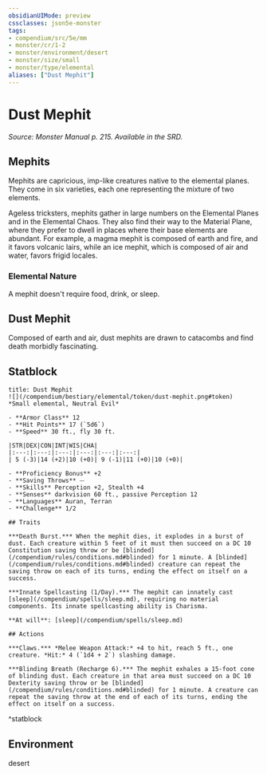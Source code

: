 ```yaml
---
obsidianUIMode: preview
cssclasses: json5e-monster
tags:
- compendium/src/5e/mm
- monster/cr/1-2
- monster/environment/desert
- monster/size/small
- monster/type/elemental
aliases: ["Dust Mephit"]
---
```

# Dust Mephit
*Source: Monster Manual p. 215. Available in the SRD.*  

## Mephits

Mephits are capricious, imp-like creatures native to the elemental planes. They come in six varieties, each one representing the mixture of two elements.

Ageless tricksters, mephits gather in large numbers on the Elemental Planes and in the Elemental Chaos. They also find their way to the Material Plane, where they prefer to dwell in places where their base elements are abundant. For example, a magma mephit is composed of earth and fire, and it favors volcanic lairs, while an ice mephit, which is composed of air and water, favors frigid locales.

### Elemental Nature

A mephit doesn't require food, drink, or sleep.

## Dust Mephit

Composed of earth and air, dust mephits are drawn to catacombs and find death morbidly fascinating.

## Statblock

```ad-statblock
title: Dust Mephit
![](/compendium/bestiary/elemental/token/dust-mephit.png#token)
*Small elemental, Neutral Evil*

- **Armor Class** 12 
- **Hit Points** 17 (`5d6`)
- **Speed** 30 ft., fly 30 ft.

|STR|DEX|CON|INT|WIS|CHA|
|:---:|:---:|:---:|:---:|:---:|:---:|
| 5 (-3)|14 (+2)|10 (+0)| 9 (-1)|11 (+0)|10 (+0)|

- **Proficiency Bonus** +2
- **Saving Throws** ⏤
- **Skills** Perception +2, Stealth +4
- **Senses** darkvision 60 ft., passive Perception 12
- **Languages** Auran, Terran
- **Challenge** 1/2

## Traits

***Death Burst.*** When the mephit dies, it explodes in a burst of dust. Each creature within 5 feet of it must then succeed on a DC 10 Constitution saving throw or be [blinded](/compendium/rules/conditions.md#blinded) for 1 minute. A [blinded](/compendium/rules/conditions.md#blinded) creature can repeat the saving throw on each of its turns, ending the effect on itself on a success.

***Innate Spellcasting (1/Day).*** The mephit can innately cast [sleep](/compendium/spells/sleep.md), requiring no material components. Its innate spellcasting ability is Charisma.

**At will**: [sleep](/compendium/spells/sleep.md)

## Actions

***Claws.*** *Melee Weapon Attack:* +4 to hit, reach 5 ft., one creature. *Hit:* 4 (`1d4 + 2`) slashing damage.

***Blinding Breath (Recharge 6).*** The mephit exhales a 15-foot cone of blinding dust. Each creature in that area must succeed on a DC 10 Dexterity saving throw or be [blinded](/compendium/rules/conditions.md#blinded) for 1 minute. A creature can repeat the saving throw at the end of each of its turns, ending the effect on itself on a success.
```
^statblock

## Environment

desert